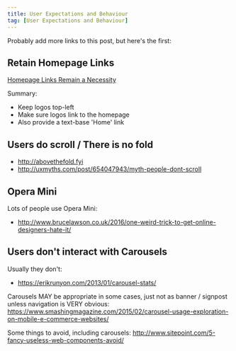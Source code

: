```yaml
---
title: User Expectations and Behaviour
tag: [User Expectations and Behaviour]
---
```

Probably add more links to this post, but here's the first:

Retain Homepage Links
---------------------

[Homepage Links Remain a Necessity](https://www.nngroup.com/articles/homepage-links)


Summary:

* Keep logos top-left
* Make sure logos link to the homepage
* Also provide a text-base 'Home' link


Users do scroll / There is no fold
----------------------------------

* <http://abovethefold.fyi>
* <http://uxmyths.com/post/654047943/myth-people-dont-scroll>


Opera Mini
----------

Lots of people use Opera Mini:
* <http://www.brucelawson.co.uk/2016/one-weird-trick-to-get-online-designers-hate-it/>


Users don't interact with Carousels
-----------------------------------

Usually they don't:
* <https://erikrunyon.com/2013/01/carousel-stats/>

Carousels MAY be appropriate in some cases, just not as banner / signpost unless navigation is VERY obvious:
<https://www.smashingmagazine.com/2015/02/carousel-usage-exploration-on-mobile-e-commerce-websites/>

Some things to avoid, including carousels:
<http://www.sitepoint.com/5-fancy-useless-web-components-avoid/>
